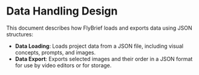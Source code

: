 # Data Handling Design

This document describes how FlyBrief loads and exports data using JSON structures:
- **Data Loading**: Loads project data from a JSON file, including visual concepts, prompts, and images.
- **Data Export**: Exports selected images and their order in a JSON format for use by video editors or for storage.
